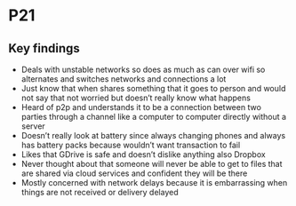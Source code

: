 # P21

## Key findings

* Deals with unstable networks so does as much as can over wifi so alternates and switches networks and connections a lot
* Just know that when shares something that it goes to person and would not say that not worried but doesn’t really know what happens
* Heard of p2p and understands it to be a connection between two parties through a channel like a computer to computer directly without a server
* Doesn’t really look at battery since always changing phones and always has battery packs because wouldn’t want transaction to fail
* Likes that GDrive is safe and doesn’t dislike anything also Dropbox
* Never thought about that someone will never be able to get to files that are shared via cloud services and confident they will be there
* Mostly concerned with network delays because it is embarrassing when things are not received or delivery delayed
